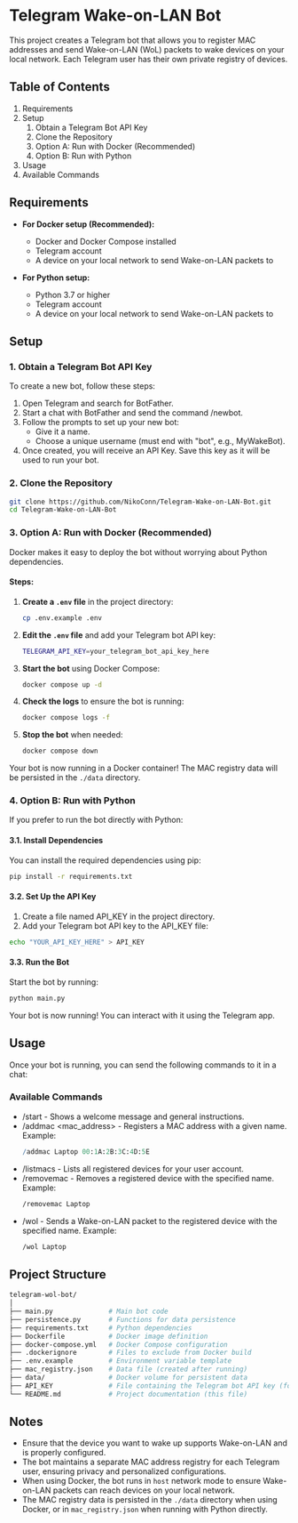 # Telegram Wake-on-LAN Bot
This project creates a Telegram bot that allows you to register MAC addresses and send Wake-on-LAN (WoL) packets to wake devices on your local network. Each Telegram user has their own private registry of devices.

## Table of Contents
1. Requirements
2. Setup
    1. Obtain a Telegram Bot API Key
    2. Clone the Repository
    3. Option A: Run with Docker (Recommended)
    4. Option B: Run with Python
3. Usage
4. Available Commands

## Requirements
- **For Docker setup (Recommended):**
  - Docker and Docker Compose installed
  - Telegram account
  - A device on your local network to send Wake-on-LAN packets to

- **For Python setup:**
  - Python 3.7 or higher
  - Telegram account
  - A device on your local network to send Wake-on-LAN packets to

## Setup

### 1. Obtain a Telegram Bot API Key

To create a new bot, follow these steps:

1. Open Telegram and search for BotFather.
2. Start a chat with BotFather and send the command /newbot.
3. Follow the prompts to set up your new bot:
    - Give it a name.
    - Choose a unique username (must end with "bot", e.g., MyWakeBot).
4. Once created, you will receive an API Key. Save this key as it will be used to run your bot.

### 2. Clone the Repository
```bash
git clone https://github.com/NikoConn/Telegram-Wake-on-LAN-Bot.git
cd Telegram-Wake-on-LAN-Bot
```

### 3. Option A: Run with Docker (Recommended)

Docker makes it easy to deploy the bot without worrying about Python dependencies.

#### Steps:

1. **Create a `.env` file** in the project directory:
   ```bash
   cp .env.example .env
   ```

2. **Edit the `.env` file** and add your Telegram bot API key:
   ```bash
   TELEGRAM_API_KEY=your_telegram_bot_api_key_here
   ```

3. **Start the bot** using Docker Compose:
   ```bash
   docker compose up -d
   ```

4. **Check the logs** to ensure the bot is running:
   ```bash
   docker compose logs -f
   ```

5. **Stop the bot** when needed:
   ```bash
   docker compose down
   ```

Your bot is now running in a Docker container! The MAC registry data will be persisted in the `./data` directory.

### 4. Option B: Run with Python

If you prefer to run the bot directly with Python:

#### 3.1. Install Dependencies
You can install the required dependencies using pip:

```bash
pip install -r requirements.txt
```

#### 3.2. Set Up the API Key
1. Create a file named API_KEY in the project directory.
2. Add your Telegram bot API key to the API_KEY file:
```bash
echo "YOUR_API_KEY_HERE" > API_KEY
```

#### 3.3. Run the Bot
Start the bot by running:

```bash
python main.py
```
Your bot is now running! You can interact with it using the Telegram app.

## Usage
Once your bot is running, you can send the following commands to it in a chat:

### Available Commands
- /start - Shows a welcome message and general instructions.
- /addmac <name> <mac_address> - Registers a MAC address with a given name. Example:
    ```mathematica
    /addmac Laptop 00:1A:2B:3C:4D:5E
    ```
- /listmacs - Lists all registered devices for your user account.
- /removemac <name> - Removes a registered device with the specified name. Example:
    ```bash
    /removemac Laptop
    ```
- /wol <name> - Sends a Wake-on-LAN packet to the registered device with the specified name. Example:
    ```bash
    /wol Laptop
    ```

## Project Structure
```bash
telegram-wol-bot/
│
├── main.py              # Main bot code
├── persistence.py       # Functions for data persistence
├── requirements.txt     # Python dependencies
├── Dockerfile           # Docker image definition
├── docker-compose.yml   # Docker Compose configuration
├── .dockerignore        # Files to exclude from Docker build
├── .env.example         # Environment variable template
├── mac_registry.json    # Data file (created after running)
├── data/                # Docker volume for persistent data
├── API_KEY              # File containing the Telegram bot API key (for Python setup)
└── README.md            # Project documentation (this file)
```
## Notes
- Ensure that the device you want to wake up supports Wake-on-LAN and is properly configured.
- The bot maintains a separate MAC address registry for each Telegram user, ensuring privacy and personalized configurations.
- When using Docker, the bot runs in `host` network mode to ensure Wake-on-LAN packets can reach devices on your local network.
- The MAC registry data is persisted in the `./data` directory when using Docker, or in `mac_registry.json` when running with Python directly.
